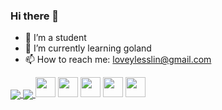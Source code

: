 ### Hi there 👋


- 🔭 I’m a student
- 🌱 I’m currently learning goland
- 📫 How to reach me: loveylesslin@gmail.com

<a href="https://github.com/anuraghazra/github-readme-stats">
  <img align="center" src="https://github-readme-stats.vercel.app/api?username=Loveyless&count_private=true&show_icons=true" />
</a>
<a href="https://github.com/anuraghazra/github-readme-stats">
  <img align="center" src="https://github-readme-stats.vercel.app/api/top-langs/?username=Loveyless" />
</a>
<code><img height="32" src="https://cdn.jsdelivr.net/npm/simple-icons@v5/icons/javascript.svg"></code>
<code><img height="32" src="https://cdn.jsdelivr.net/npm/simple-icons@v5/icons/typecript.svg"></code>
<code><img height="32" src="https://cdn.jsdelivr.net/npm/simple-icons@v5/icons/vue.svg"></code>
<code><img height="32" src="https://cdn.jsdelivr.net/npm/simple-icons@v5/icons/node.svg"></code>
<code><img height="32" src="https://cdn.jsdelivr.net/npm/simple-icons@v5/icons/express.svg"></code>
